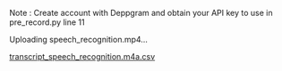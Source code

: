 Note : Create account with Deppgram and obtain your API key to use in pre_record.py line 11


Uploading speech_recognition.mp4…

[transcript_speech_recognition.m4a.csv](https://github.com/Kushagra-Raghuvanshi/Speech-Recognition-using-Deepgram-ASR/files/9394245/transcript_speech_recognition.m4a.csv)
